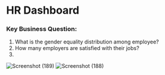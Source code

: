 # HR Dashboard

### Key Business Question:
1. What is the gender equality distribution among employee?
2. How many employers are satisfied with their jobs?
3.
![Screenshot (189)](https://user-images.githubusercontent.com/104266403/207305740-f16b774a-e0ae-41d6-9910-f5f1071ef779.png)
![Screenshot (188)](https://user-images.githubusercontent.com/104266403/207305758-0cecb5dc-167a-427a-b78c-16491e311dad.png)

